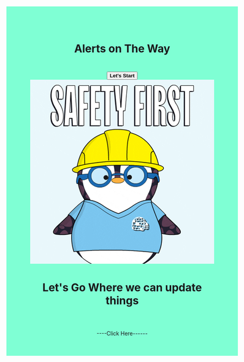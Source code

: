 <!DOCTYPE html>
<html lang="en">
<head>
    <meta charset="UTF-8">
    <meta name="viewport" content="width=device-width, initial-scale=1.0">
    <title>index</title>
    <style>
        body{
            text-align: center;
            margin: 100px 100px;
            background-color: rgba(255,255,255,0.5);
        }
        body
    {
        background-color: aquamarine;
    }
    h1{
            margin: 5px;
            padding: 1cm;
        }
        a{
            text-decoration: none;
        }
    </style>
</head>
<body>
    <div class="first">
    <span><h1>Alerts on The Way </h1></span>
    <a href="home.html"> <button> <strong style="font: size 50px;"><span>Let's Start</span></strong></button></a></span></div>
    <img src="safe.gif" alt="">
   <center>  <h1>Let's Go Where we can update things  </h1></center>
   <center><img  src="/project/Bell-Icon.webp" alt=""></center>                                                                 
    <center><a href="home.html">----Click Here------</a></center>
</body>
</html>
